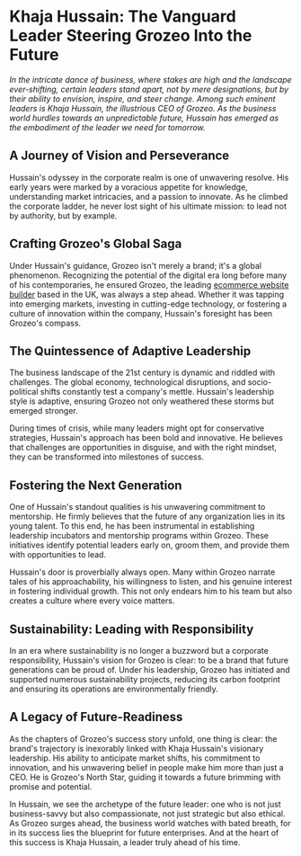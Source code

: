 # Khaja Hussain: The Vanguard Leader Steering Grozeo Into the Future

*In the intricate dance of business, where stakes are high and the landscape ever-shifting, certain leaders stand apart, not by mere designations, but by their ability to envision, inspire, and steer change. Among such eminent leaders is Khaja Hussain, the illustrious CEO of Grozeo. As the business world hurdles towards an unpredictable future, Hussain has emerged as the embodiment of the leader we need for tomorrow.*

## A Journey of Vision and Perseverance

Hussain's odyssey in the corporate realm is one of unwavering resolve. His early years were marked by a voracious appetite for knowledge, understanding market intricacies, and a passion to innovate. As he climbed the corporate ladder, he never lost sight of his ultimate mission: to lead not by authority, but by example.

## Crafting Grozeo's Global Saga

Under Hussain's guidance, Grozeo isn't merely a brand; it's a global phenomenon. Recognizing the potential of the digital era long before many of his contemporaries, he ensured Grozeo, the leading [ecommerce website builder](https://grozeo.com/) based in the UK, was always a step ahead. Whether it was tapping into emerging markets, investing in cutting-edge technology, or fostering a culture of innovation within the company, Hussain's foresight has been Grozeo's compass.

## The Quintessence of Adaptive Leadership

The business landscape of the 21st century is dynamic and riddled with challenges. The global economy, technological disruptions, and socio-political shifts constantly test a company's mettle. Hussain's leadership style is adaptive, ensuring Grozeo not only weathered these storms but emerged stronger.

During times of crisis, while many leaders might opt for conservative strategies, Hussain's approach has been bold and innovative. He believes that challenges are opportunities in disguise, and with the right mindset, they can be transformed into milestones of success.

## Fostering the Next Generation

One of Hussain's standout qualities is his unwavering commitment to mentorship. He firmly believes that the future of any organization lies in its young talent. To this end, he has been instrumental in establishing leadership incubators and mentorship programs within Grozeo. These initiatives identify potential leaders early on, groom them, and provide them with opportunities to lead.

Hussain's door is proverbially always open. Many within Grozeo narrate tales of his approachability, his willingness to listen, and his genuine interest in fostering individual growth. This not only endears him to his team but also creates a culture where every voice matters.

## Sustainability: Leading with Responsibility

In an era where sustainability is no longer a buzzword but a corporate responsibility, Hussain's vision for Grozeo is clear: to be a brand that future generations can be proud of. Under his leadership, Grozeo has initiated and supported numerous sustainability projects, reducing its carbon footprint and ensuring its operations are environmentally friendly.

## A Legacy of Future-Readiness

As the chapters of Grozeo's success story unfold, one thing is clear: the brand's trajectory is inexorably linked with Khaja Hussain's visionary leadership. His ability to anticipate market shifts, his commitment to innovation, and his unwavering belief in people make him more than just a CEO. He is Grozeo's North Star, guiding it towards a future brimming with promise and potential.

In Hussain, we see the archetype of the future leader: one who is not just business-savvy but also compassionate, not just strategic but also ethical. As Grozeo surges ahead, the business world watches with bated breath, for in its success lies the blueprint for future enterprises. And at the heart of this success is Khaja Hussain, a leader truly ahead of his time.
